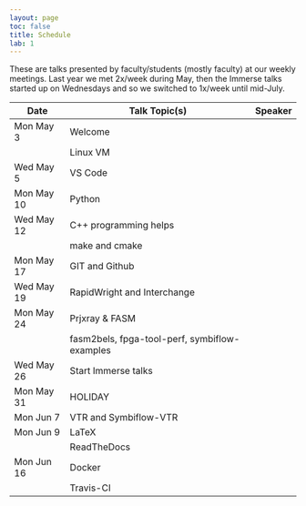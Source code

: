 ```yaml
---
layout: page
toc: false
title: Schedule
lab: 1
---
```




These are talks presented by faculty/students (mostly faculty) at our weekly meetings.  Last year we met 2x/week during May, then the Immerse talks started up on Wednesdays and so we switched to 1x/week until mid-July.

| Date | Talk Topic(s) | Speaker
| --- | ---  |---|
| Mon May 3  | Welcome 
|            | Linux VM  
| Wed May 5  | VS Code  
| Mon May 10 | Python  
| Wed May 12 | C++ programming helps  
|            | make and cmake  
| Mon May 17 | GIT and Github  
| Wed May 19 | RapidWright and Interchange 
| Mon May 24 | Prjxray & FASM  
|            | fasm2bels, fpga-tool-perf, symbiflow-examples 
| Wed May 26 | Start Immerse talks 
| Mon May 31 | HOLIDAY 
| Mon Jun 7  | VTR and Symbiflow-VTR  
| Mon Jun 9  | LaTeX  
|            | ReadTheDocs 
| Mon Jun 16 | Docker 
|            | Travis-CI 

